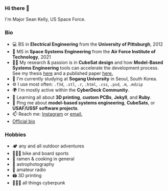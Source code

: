 ### Hi there 👋
I'm Major Sean Kelly, US Space Force.

### Bio
- 💻 BS in **Electrical Engineering** from the **University of Pittsburgh**, 2012
- 🚀 MS in **Space Systems Engineering** from the **Air Force Institute of Technology**, 2021
- 👨‍🔬 My research & passion is in **CubeSat design** and how **Model-Based Systems Engineering** tools can accelerate the development process. See my thesis <a href="docs/CubeSat thesis.pdf">here</a> and a published paper <a href="docs/CubeSat paper.pdf">here.</a>
- 🔭 I'm currently studying at **Sogang University** in Seoul, South Korea.
- ⚙️ I use most often: `.f3d`, `.stl`, `.r`, `.html`, `.css`, `.psd`, `.m`, `.mdzip`
- 🌍 I'm mostly active within the **CyberDeck Community**.
- 🌱 Learning all about **3D printing**, **custom PCBs**, **Jekyll**, and **Ruby**.
- 💬 Ping me about **model-based systems engineering**, **CubeSats**, or **USAF/USSF software projects**.
- 📫 Reach me: <a href="https://www.instagram.com/srkellyscope/">Instagram</a> or <a href="mailto:seanrkelly35@gmail.com">email.
- <a href="docs/official_bio.pdf">Official bio</a>
</a>

### Hobbies
- 🏕 any and all outdoor adventures
- 🚵🏼‍♂️ bike and board sports
- 🍜 ramen & cooking in general
- 🔭 astrophotography
- 📡 amateur radio
- 🖨 3D printing
- 👨🏼‍🎤 all things cyberpunk
<!--
<details>
<summary><b> My Work Experience</b></summary>
<table>
  <thead>
    <tr>
      <th>Job Name</th>
      <th>Roles & responsibilities</th>
      <th>Duration</th>
    </tr>
  </thead>
  <tbody>
    <tr>
      <td><b>job title </b></td>
      <td>role</td>
      <td>dates</td>
    </tr>
  	<tr>
      <td><b>job title </b></td>
      <td>role</td>
      <td>dates</td>
    </tr>
    <tr>
      <td><b>job title </b></td>
      <td>role</td>
      <td>dates</td>
    </tr>
    <tr>
      <td><b>job title </b></td>
      <td>role</td>
      <td>dates</td>
    </tr>
     <tr>
      <td><b>job title </b></td>
      <td>role</td>
      <td>dates</td>
    </tr>
  </tbody>
</table>
</details>
-->

